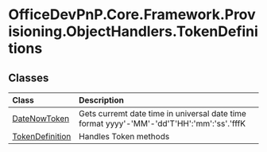# OfficeDevPnP.Core.Framework.Provisioning.ObjectHandlers.TokenDefinitions
## Classes
|**Class**|**Description**|
|:-----|:-----|
|[DateNowToken](OfficeDevPnP.Core.Framework.Provisioning.ObjectHandlers.TokenDefinitions.DateNowToken.md)|Gets curremt date time in universal date time format yyyy'-'MM'-'dd'T'HH':'mm':'ss'.'fffK|
|[TokenDefinition](OfficeDevPnP.Core.Framework.Provisioning.ObjectHandlers.TokenDefinitions.TokenDefinition.md)|Handles Token methods|
